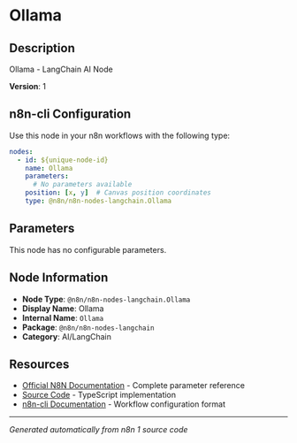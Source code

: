 # Ollama

## Description

Ollama - LangChain AI Node

**Version**: 1

## n8n-cli Configuration

Use this node in your n8n workflows with the following type:

```yaml
nodes:
  - id: ${unique-node-id}
    name: Ollama
    parameters:
      # No parameters available
    position: [x, y]  # Canvas position coordinates
    type: @n8n/n8n-nodes-langchain.Ollama
```

## Parameters

This node has no configurable parameters.

## Node Information

- **Node Type**: `@n8n/n8n-nodes-langchain.Ollama`
- **Display Name**: Ollama
- **Internal Name**: `Ollama`
- **Package**: `@n8n/n8n-nodes-langchain`
- **Category**: AI/LangChain

## Resources

- [Official N8N Documentation](https://docs.n8n.io/integrations/builtin/cluster-nodes/root-nodes/n8n-nodes-langchain.ollama/) - Complete parameter reference
- [Source Code](https://github.com/n8n-io/n8n/blob/master/packages/@n8n/nodes-langchain/nodes/vendors/Ollama/Ollama.node.ts) - TypeScript implementation
- [n8n-cli Documentation](https://github.com/edenreich/n8n-cli) - Workflow configuration format

---
*Generated automatically from n8n 1 source code*
